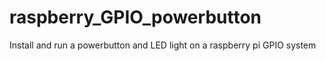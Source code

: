 # raspberry_GPIO_powerbutton
Install and run a powerbutton and LED light on a raspberry pi GPIO system

